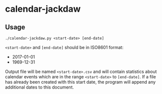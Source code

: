 # calendar-jackdaw
## Usage

`./calendar-jackdaw.py <start-date> [end-date]`

`<start-date>` and `[end-date]` should be in ISO8601 format:
  * 2017-01-01
  * 1969-12-31

Output file will be named `<start-date>.csv` and will contain statistics about calendar events which are in the range `<start-date>` to `[end-date]`. If a file has already been created with this start date, the program will append any additional dates to this document.
